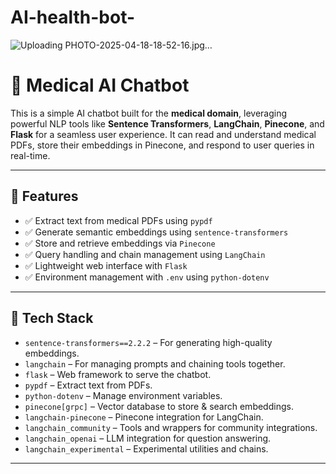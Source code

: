# AI-health-bot-

![Uploading PHOTO-2025-04-18-18-52-16.jpg…]()


# 🧠 Medical AI Chatbot

This is a simple AI chatbot built for the **medical domain**, leveraging powerful NLP tools like **Sentence Transformers**, **LangChain**, **Pinecone**, and **Flask** for a seamless user experience. It can read and understand medical PDFs, store their embeddings in Pinecone, and respond to user queries in real-time.

---

## 🚀 Features

- ✅ Extract text from medical PDFs using `pypdf`
- ✅ Generate semantic embeddings using `sentence-transformers`
- ✅ Store and retrieve embeddings via `Pinecone`
- ✅ Query handling and chain management using `LangChain`
- ✅ Lightweight web interface with `Flask`
- ✅ Environment management with `.env` using `python-dotenv`

---

## 🧰 Tech Stack

- `sentence-transformers==2.2.2` – For generating high-quality embeddings.
- `langchain` – For managing prompts and chaining tools together.
- `flask` – Web framework to serve the chatbot.
- `pypdf` – Extract text from PDFs.
- `python-dotenv` – Manage environment variables.
- `pinecone[grpc]` – Vector database to store & search embeddings.
- `langchain-pinecone` – Pinecone integration for LangChain.
- `langchain_community` – Tools and wrappers for community integrations.
- `langchain_openai` – LLM integration for question answering.
- `langchain_experimental` – Experimental utilities and chains.

---
